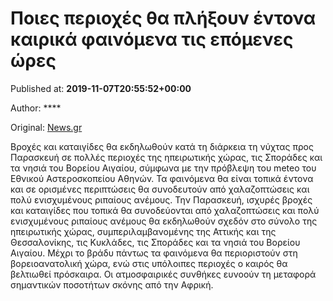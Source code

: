 
# Ποιες περιοχές θα πλήξουν έντονα καιρικά φαινόμενα τις επόμενες ώρες

Published at: **2019-11-07T20:55:52+00:00**

Author: ****

Original: [News.gr](https://www.news.gr/ellada/article/2025302/pies-perioches-tha-plixoun-entona-kerika-fenomena-tis-epomenes-ores.html)

Βροχές και καταιγίδες θα εκδηλωθούν κατά τη διάρκεια τη νύχτας προς Παρασκευή σε πολλές περιοχές της ηπειρωτικής χώρας, τις Σποράδες και τα νησιά του Βορείου Αιγαίου, σύμφωνα με την πρόβλεψη του meteo του Εθνικού Αστεροσκοπείου Αθηνών.
Τα φαινόμενα θα είναι τοπικά έντονα και σε ορισμένες περιπτώσεις θα συνοδευτούν από χαλαζοπτώσεις και πολύ ενισχυμένους ριπαίους ανέμους. Την Παρασκευή, ισχυρές βροχές και καταιγίδες που τοπικά θα συνοδεύονται από χαλαζοπτώσεις και πολύ ενισχυμένους ριπαίους ανέμους θα εκδηλωθούν σχεδόν στο σύνολο της ηπειρωτικής χώρας, συμπεριλαμβανομένης της Αττικής και της Θεσσαλονίκης, τις Κυκλάδες, τις Σποράδες και τα νησιά του Βορείου Αιγαίου.
Μέχρι το βράδυ πάντως τα φαινόμενα θα περιοριστούν στη βορειοανατολική χώρα, ενώ στις υπόλοιπες περιοχές ο καιρός θα βελτιωθεί πρόσκαιρα. Οι ατμοσφαιρικές συνθήκες ευνοούν τη μεταφορά σημαντικών ποσοτήτων σκόνης από την Αφρική.
